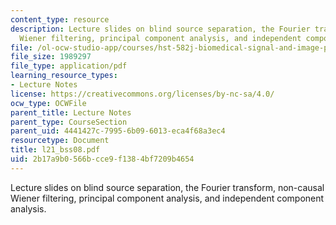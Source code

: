```yaml
---
content_type: resource
description: Lecture slides on blind source separation, the Fourier transform, non-causal
  Wiener filtering, principal component analysis, and independent component analysis.
file: /ol-ocw-studio-app/courses/hst-582j-biomedical-signal-and-image-processing-spring-2007/2b17a9b0566bcce9f1384bf7209b4654_l21_bss08.pdf
file_size: 1989297
file_type: application/pdf
learning_resource_types:
- Lecture Notes
license: https://creativecommons.org/licenses/by-nc-sa/4.0/
ocw_type: OCWFile
parent_title: Lecture Notes
parent_type: CourseSection
parent_uid: 4441427c-7995-6b09-6013-eca4f68a3ec4
resourcetype: Document
title: l21_bss08.pdf
uid: 2b17a9b0-566b-cce9-f138-4bf7209b4654
---
```

Lecture slides on blind source separation, the Fourier transform, non-causal Wiener filtering, principal component analysis, and independent component analysis.